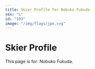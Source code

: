 ```yaml
---
title: Skier Profile for Nobuko Fukuda
sex: "L"
id: "193"
image: "/img/flags/jpn.svg" 
---
```


# Skier Profile

This page is for: Nobuko Fukuda.
    